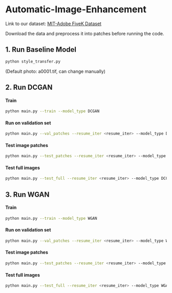 # Automatic-Image-Enhancement
Link to our dataset: [MIT-Adobe FiveK Dataset](https://data.csail.mit.edu/graphics/fivek/)

Download the data and preprocess it into patches before running the code.

## 1. Run Baseline Model

```bash
python style_transfer.py
```

(Default photo: a0001.tif, can change manually)

## 2. Run DCGAN

#### Train

```bash
python main.py --train --model_type DCGAN
```

#### Run on validation set

```bash
python main.py --val_patches --resume_iter <resume_iter> --model_type DCGAN 
```

#### Test image patches

```bash
python main.py --test_patches --resume_iter <resume_iter> --model_type DCGAN 
```

#### Test full images

```bash
python main.py --test_full --resume_iter <resume_iter> --model_type DCGAN 
```

## 3. Run WGAN

#### Train

```bash
python main.py --train --model_type WGAN
```

#### Run on validation set
```bash
python main.py --val_patches --resume_iter <resume_iter> --model_type WGAN 
```

#### Test image patches

```bash
python main.py --test_patches --resume_iter <resume_iter> --model_type WGAN 
```

#### Test full images

```bash
python main.py --test_full --resume_iter <resume_iter> --model_type WGAN 
```